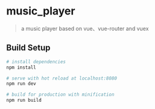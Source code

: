 # music_player

> a music player based on vue、vue-router and vuex

## Build Setup

``` bash
# install dependencies
npm install

# serve with hot reload at localhost:8080
npm run dev

# build for production with minification
npm run build
